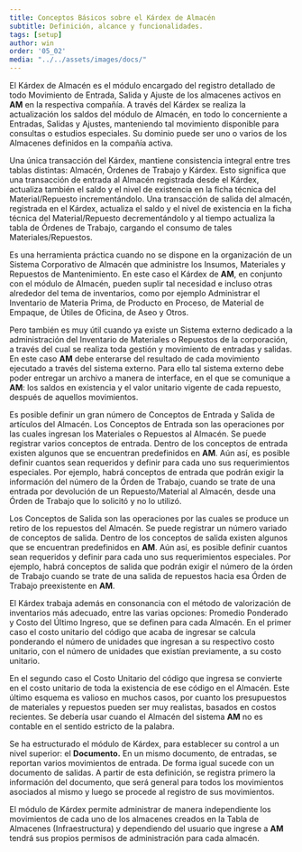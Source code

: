 ```yaml
---
title: Conceptos Básicos sobre el Kárdex de Almacén
subtitle: Definición, alcance y funcionalidades.
tags: [setup]
author: win
order: '05_02'
media: "../../assets/images/docs/"
---
```

El Kárdex de Almacén es el módulo encargado del registro detallado de todo Movimiento de Entrada, Salida y Ajuste de los almacenes activos en **AM** en la respectiva compañía. A través del Kárdex se realiza la  actualización los saldos del módulo de Almacén, en todo lo concerniente a Entradas, Salidas y Ajustes,  manteniendo tal movimiento disponible para consultas o estudios especiales. Su dominio puede ser uno o varios de los Almacenes definidos en la compañía activa.

Una única transacción del Kárdex, mantiene consistencia integral entre tres tablas distintas: Almacén, Órdenes de Trabajo y Kárdex. Esto significa que una transacción de entrada al Almacén registrada desde el Kárdex, actualiza también el saldo y el nivel de existencia en la ficha técnica del Material/Repuesto incrementándolo. Una transacción de salida del almacén, registrada en el Kárdex, actualiza el saldo y el nivel de existencia en la ficha técnica del Material/Repuesto decrementándolo y al tiempo actualiza la tabla de Órdenes de Trabajo, cargando el consumo de tales Materiales/Repuestos.

Es una herramienta práctica cuando no se dispone  en  la organización de un Sistema Corporativo de Almacén que administre los Insumos, Materiales y Repuestos de Mantenimiento.  En este caso el Kárdex de **AM**, en conjunto con el  módulo de Almacén, pueden suplir tal necesidad e incluso otras alrededor del tema  de inventarios, como por ejemplo Administrar el Inventario de Materia Prima, de Producto en Proceso, de Material de Empaque, de Útiles de Oficina, de Aseo y Otros.

Pero también es muy útil cuando ya existe un   Sistema externo dedicado a la administración del Inventario de Materiales o Repuestos de la corporación, a través del cual se realiza toda gestión y movimiento de entradas y salidas. En este caso **AM** debe enterarse del resultado de  cada movimiento ejecutado a través del   sistema externo. Para ello tal sistema externo debe poder entregar un archivo a manera de  interface, en el que se comunique a **AM**: los saldos en existencia y el valor unitario vigente de cada repuesto, después de aquellos movimientos.

Es posible definir un gran número de Conceptos de Entrada y Salida de artículos del Almacén. Los Conceptos de Entrada son las operaciones por las cuales ingresan los Materiales o Repuestos al  Almacén. Se puede registrar varios conceptos de entrada. Dentro de los conceptos de entrada existen algunos que se encuentran predefinidos en **AM**. Aún así, es posible definir cuantos sean requeridos y definir para cada uno sus requerimientos especiales. Por ejemplo, habrá conceptos de  entrada que podrán exigir la información del número de la Órden de Trabajo, cuando se trate de una entrada por devolución de un Repuesto/Material al Almacén, desde una Órden de Trabajo que lo solicitó y no lo utilizó.

Los Conceptos de Salida son las operaciones por las cuales se produce un retiro de los repuestos  del  Almacén. Se puede registrar un número variado de conceptos de salida. Dentro de los conceptos de salida existen algunos que se encuentran  predefinidos en **AM**. Aún así, es posible definir cuantos sean requeridos y definir para cada uno sus requerimientos especiales. Por ejemplo, habrá  conceptos de salida que podrán exigir el número  de  la órden de Trabajo cuando se trate de una salida de repuestos hacia esa Órden de Trabajo preexistente en **AM**. 

El Kárdex trabaja además en consonancia con el método de valorización de  inventarios más adecuado, entre las varias opciones: Promedio Ponderado y Costo del Último Ingreso, que se definen para cada Almacén. En el primer caso el costo unitario del código que acaba de ingresar   se calcula ponderando el  número de unidades que ingresan a  su respectivo costo unitario, con el número de unidades que existían previamente, a su costo unitario.

En el segundo caso el Costo Unitario del código que ingresa se convierte en  el  costo unitario de toda la existencia de ese código en el Almacén. Este último esquema es valioso en muchos casos, por cuanto los presupuestos de materiales y repuestos pueden ser muy realistas, basados en costos recientes.  Se debería usar cuando el Almacén del sistema **AM**  no es contable en el sentido estricto de la palabra.

Se ha estructurado el módulo de Kárdex, para establecer su control a un nivel superior: el **Documento.** En un mismo documento, de entradas, se reportan varios  movimientos de entrada. De forma igual sucede con un documento de salidas. A  partir  de esta definición, se  registra  primero  la  información  del  documento,  que   será  general  para  todos  los movimientos asociados al mismo y luego se procede al registro de sus movimientos.

El módulo de  Kárdex permite administrar de manera independiente los movimientos de cada uno de los almacenes creados en la Tabla de Almacenes (Infraestructura) y dependiendo del usuario que ingrese a **AM** tendrá sus propios permisos de administración para cada almacén.

